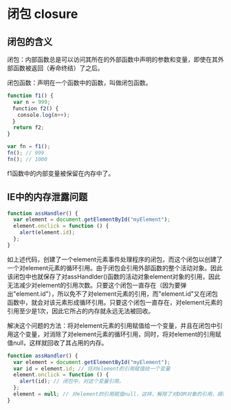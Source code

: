 # 闭包 closure

## 闭包的含义
闭包：内部函数总是可以访问其所在的外部函数中声明的参数和变量，即使在其外部函数被返回（寿命终结）了之后。

闭包函数：声明在一个函数中的函数，叫做闭包函数。

```js
function f1() {
  var n = 999;
　function f2() {
　　console.log(n++);
　}
  return f2;
}

var fn = f1();
fn(); // 999
fn(); // 1000 
```

f1函数中的内部变量被保留在内存中了。


## IE中的内存泄露问题

```js
function assHandler() {
  var element = document.getElementById("myElement");
  element.onclick = function () {
    alert(element.id);
  };
}
```
如上述代码，创建了一个element元素事件处理程序的闭包，而这个闭包以创建了一个对element元素的循环引用。由于闭包会引用外部函数的整个活动对象。因此该闭包中也就保存了对assHandlder()函数的活动对象element对象的引用，因此无法减少对element的引用次数。只要这个闭包一直存在（因为要弹出"element.id"），所以免不了对element元素的引用，而"element.id"又在闭包函数中，就会对该元素形成循环引用。只要这个闭包一直存在，对element元素的引用至少是1次，因此它所占的内存就永远无法被回收。

解决这个问题的方法：将对element元素的引用赋值给一个变量，并且在闭包中引用这个变量，对消除了对element元素的循环引用，同时，将对element的引用赋值null，这样就回收了其占用的内存。
```js
function assHandler() {
  var element = document.getElementById("myElement");
  var id = element.id; // 将对element的引用赋值给一个变量
  element.onclick = function () {
    alert(id); // 闭包中，对这个变量引用。
  };
  element = null; // 对element的引用赋值null，这样，解除了对DOM对象的引用，顺利减少引用次数，回收内存。
}
```
